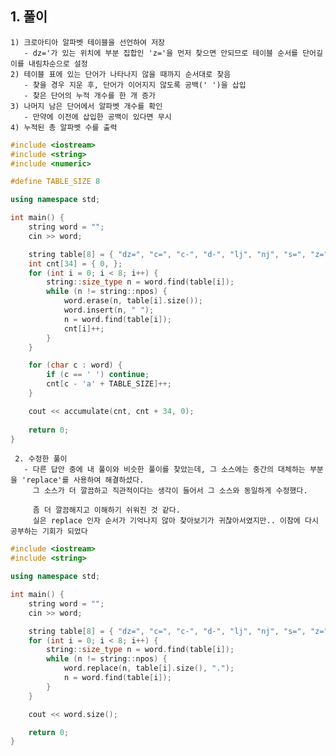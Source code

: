   ## 1. 풀이
    1) 크로아티아 알파벳 테이블을 선언하여 저장
       - dz='가 있는 위치에 부분 집합인 'z='을 먼저 찾으면 안되므로 테이블 순서를 단어길이를 내림차순으로 설정
    2) 테이블 표에 있는 단어가 나타나지 않을 때까지 순서대로 찾음
       - 찾을 경우 지운 후, 단어가 이어지지 않도록 공백(' ')을 삽입
       - 찾은 단어의 누적 개수를 한 개 증가
    3) 나머지 남은 단어에서 알파벳 개수를 확인
       - 만약에 이전에 삽입한 공백이 있다면 무시
    4) 누적된 총 알파벳 수를 출력

```c++
#include <iostream>
#include <string>
#include <numeric>

#define TABLE_SIZE 8

using namespace std;

int main() {
    string word = "";
    cin >> word;

    string table[8] = { "dz=", "c=", "c-", "d-", "lj", "nj", "s=", "z=" };
    int cnt[34] = { 0, };
    for (int i = 0; i < 8; i++) {
        string::size_type n = word.find(table[i]);
        while (n != string::npos) {
            word.erase(n, table[i].size());
            word.insert(n, " ");
            n = word.find(table[i]);
            cnt[i]++;
        }
    }

    for (char c : word) {
        if (c == ' ') continue;
        cnt[c - 'a' + TABLE_SIZE]++;
    }

    cout << accumulate(cnt, cnt + 34, 0);
    
    return 0;
}
```

     2. 수정한 풀이
       - 다른 답안 중에 내 풀이와 비슷한 풀이를 찾았는데, 그 소스에는 중간의 대체하는 부분을 'replace'를 사용하여 해결하셨다.
         그 소스가 더 깔끔하고 직관적이다는 생각이 들어서 그 소스와 동일하게 수정했다. 

         좀 더 깔끔해지고 이해하기 쉬워진 것 같다. 
         실은 replace 인자 순서가 기억나지 않아 찾아보기가 귀찮아서였지만.. 이참에 다시 공부하는 기회가 되었다
         
```c++
#include <iostream>
#include <string>

using namespace std;

int main() {
    string word = "";
    cin >> word;

    string table[8] = { "dz=", "c=", "c-", "d-", "lj", "nj", "s=", "z=" };
    for (int i = 0; i < 8; i++) {
        string::size_type n = word.find(table[i]);
        while (n != string::npos) {
            word.replace(n, table[i].size(), ".");
            n = word.find(table[i]);
        }
    }

    cout << word.size();

    return 0;
}
```
